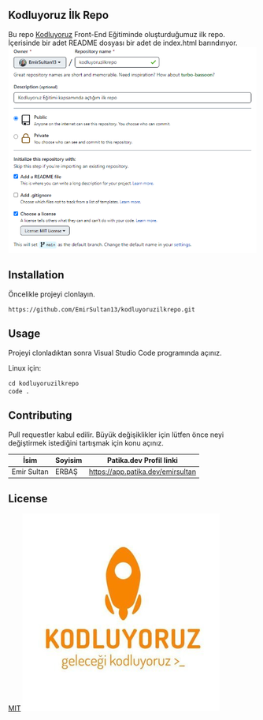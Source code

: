 ## Kodluyoruz İlk Repo

Bu repo [Kodluyoruz](https://www.kodluyoruz.org/) Front-End Eğitiminde oluşturduğumuz ilk repo. İçerisinde bir adet README dosyası bir adet de index.html barındırıyor.
![Readme](https://github.com/EmirSultan13/kodluyoruzilkrepo/blob/main/kodluyoruz.png)
## Installation

Öncelikle projeyi clonlayın.

    https://github.com/EmirSultan13/kodluyoruzilkrepo.git

## Usage
Projeyi clonladıktan sonra Visual Studio Code programında açınız.

Linux için:

	cd kodluyoruzilkrepo
	code .

## Contributing

Pull requestler kabul edilir. Büyük değişiklikler için lütfen önce neyi değiştirmek istediğini tartışmak için konu açınız.

| İsim | Soyisim |Patika.dev Profil linki|
|--|--|--|
| Emir Sultan | ERBAŞ | https://app.patika.dev/emirsultan
## License

[MIT](https://choosealicense.com/licenses/mit/)
![Kodluyoruz Logo](https://github.com/EmirSultan13/kodluyoruzilkrepo/blob/main/kodluyoruz_logo.jpg)